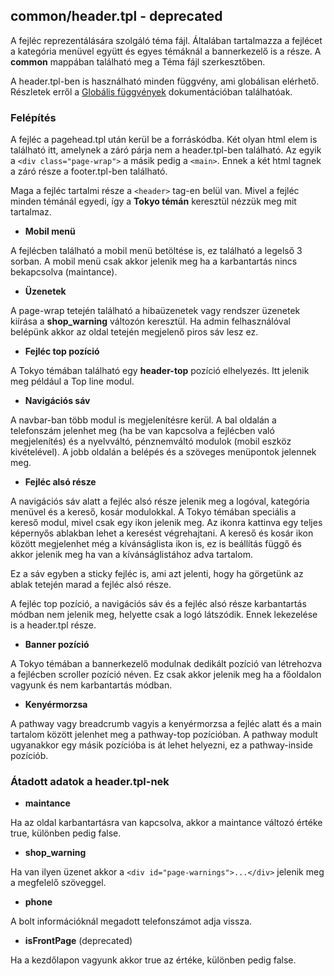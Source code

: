 ## common/header.tpl - deprecated

A fejléc reprezentálására szolgáló téma fájl. Általában tartalmazza a fejlécet a kategória menüvel együtt és egyes 
témáknál a bannerkezelő is a része. A **common** mappában található meg a Téma fájl szerkesztőben.

A header.tpl-ben is használható minden függvény, ami globálisan elérhető. Részletek erről a
 [Globális függvények](../theme-global/GLOBAL_FUNCTIONS.md) dokumentációban találhatóak.

### Felépítés

A fejléc a pagehead.tpl után kerül be a forráskódba. Két olyan html elem is található itt, amelynek a záró párja 
nem a header.tpl-ben található. Az egyik a ```<div class="page-wrap">``` a másik pedig a ```<main>```. Ennek a két 
html tagnek a záró része a footer.tpl-ben található.

Maga a fejléc tartalmi része a ```<header>``` tag-en belül van. Mivel a fejléc minden témánál egyedi, így a
**Tokyo témán** keresztül nézzük meg mit tartalmaz.

* **Mobil menü**

A fejlécben található a mobil menü betöltése is, ez található a legelső 3 sorban. A mobil menü csak akkor jelenik meg 
ha a karbantartás nincs bekapcsolva (maintance).

* **Üzenetek**

A page-wrap tetején található a hibaüzenetek vagy rendszer üzenetek kiírása a **shop_warning** változón keresztül. 
Ha admin felhasználóval belépünk akkor az oldal tetején megjelenő piros sáv lesz ez. 

* **Fejléc top pozíció**

A Tokyo témában található egy **header-top** pozíció elhelyezés. Itt jelenik meg például a Top line modul.

* **Navigációs sáv**

A navbar-ban több modul is megjelenítésre kerül. A bal oldalán a telefonszám jelenhet meg (ha be van kapcsolva a 
fejlécben való megjelenítés) és a nyelvváltó, pénznemváltó modulok (mobil eszköz kivételével). A jobb oldalán a 
belépés és a szöveges menüpontok jelennek meg. 

* **Fejléc alsó része**

A navigációs sáv alatt a fejléc alsó része jelenik meg a logóval, kategória menüvel és a kereső, kosár modulokkal. 
A Tokyo témában speciális a kereső modul, mivel csak egy ikon jelenik meg. Az ikonra kattinva egy teljes képernyős 
ablakban lehet a keresést végrehajtani. A kereső és kosár ikon között megjelenhet még a kívánságlista ikon is, ez is 
beállítás függő és akkor jelenik meg ha van a kívánságlistához adva tartalom. 

Ez a sáv egyben a sticky fejléc is, ami azt jelenti, hogy ha görgetünk az ablak tetején marad a fejléc alsó része.

A fejléc top pozíció, a navigációs sáv és a fejléc alsó része karbantartás módban nem jelenik meg, helyette csak a 
logó látszódik. Ennek lekezelése is a header.tpl része.

* **Banner pozíció**

A Tokyo témában a bannerkezelő modulnak dedikált pozíció van létrehozva a fejlécben scroller pozíció néven. 
Ez csak akkor jelenik meg ha a főoldalon vagyunk és nem karbantartás módban.

* **Kenyérmorzsa**

A pathway vagy breadcrumb vagyis a kenyérmorzsa a fejléc alatt és a main tartalom között jelenhet meg a pathway-top 
pozícióban. A pathway modult ugyanakkor egy másik pozícióba is át lehet helyezni, ez a pathway-inside pozíciób.

### Átadott adatok a header.tpl-nek

* **maintance**

Ha az oldal karbantartásra van kapcsolva, akkor a maintance változó értéke true, különben pedig false.

* **shop_warning**

Ha van ilyen üzenet akkor a ```<div id="page-warnings">...</div>``` jelenik meg a megfelelő szöveggel.

* **phone**

A bolt információknál megadott telefonszámot adja vissza.

* **isFrontPage** (deprecated)

Ha a kezdőlapon vagyunk akkor true az értéke, különben pedig false.




